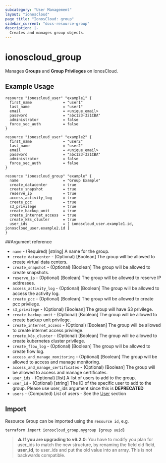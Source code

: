 ```yaml
---
subcategory: "User Management"
layout: "ionoscloud"
page_title: "IonosCloud: group"
sidebar_current: "docs-resource-group"
description: |-
  Creates and manages group objects.
---
```


# ionoscloud\_group

Manages **Groups** and **Group Privileges** on IonosCloud.

## Example Usage

```hcl
resource "ionoscloud_user" "example1" {
  first_name              = "user1"
  last_name               = "user1"
  email                   = <unique_email>
  password                = "abc123-321CBA"
  administrator           = false
  force_sec_auth          = false
}

resource "ionoscloud_user" "example2" {
  first_name              = "user2"
  last_name               = "user2"
  email                   = <unique_email>
  password                = "abc123-321CBA"
  administrator           = false
  force_sec_auth          = false
}

resource "ionoscloud_group" "example" {
  name                    = "Group Example"
  create_datacenter       = true
  create_snapshot         = true
  reserve_ip              = true
  access_activity_log     = true
  create_pcc              = true
  s3_privilege            = true
  create_backup_unit      = true
  create_internet_access  = true
  create_k8s_cluster      = true
  user_ids                = [ ionoscloud_user.example1.id, ionoscloud_user.example2.id ] 
}
```

##Argument reference

* `name` - (Required) [string] A name for the group.
* `create_datacenter` - (Optional) [Boolean] The group will be allowed to create virtual data centers.
* `create_snapshot` - (Optional) [Boolean] The group will be allowed to create snapshots.
* `reserve_ip` - (Optional) [Boolean] The group will be allowed to reserve IP addresses.
* `access_activity_log` - (Optional) [Boolean] The group will be allowed to access the activity log.
* `create_pcc` - (Optional) [Boolean] The group will be allowed to create pcc privilege.
* `s3_privilege` - (Optional) [Boolean] The group will have S3 privilege.
* `create_backup_unit` - (Optional) [Boolean] The group will be allowed to create backup unit privilege.
* `create_internet_access` - (Optional) [Boolean] The group will be allowed to create internet access privilege.
* `create_k8s_cluster` - (Optional) [Boolean]  The group will be allowed to create kubernetes cluster privilege.
* `create_flow_log` - (Optional) [Boolean]  The group will be allowed to create flow log.
* `access_and_manage_monitoring` - (Optional) [Boolean]  The group will be allowed to access and manage monitoring.
* `access_and_manage_certificates` - (Optional) [Boolean]  The group will be allowed to access and manage certificates.
* `user_ids` - (Optional) [list] A list of users to add to the group.
* `user_id` - (Optional) [string] The ID of the specific user to add to the group. Please use user_ids argument since this is **DEPRECATED**
* `users` - (Computed) List of users - See the [User](user.md) section

## Import

Resource Group can be imported using the `resource id`, e.g.

```shell
terraform import ionoscloud_group.mygroup {group uuid}
```

> :warning: **If you are upgrading to v6.2.0**: You have to modify you plan for user_ids to match the new structure, by renaming the field old field, **user_id**, to user_ids and put the old value into an array. This is not backwards compatible.
